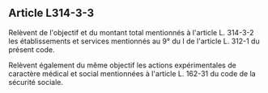 ## Article L314-3-3

Relèvent de l'objectif et du montant total mentionnés à l'article L. 314-3-2 les établissements et services
mentionnés au 9° du I de l'article L. 312-1 du présent code.

Relèvent également du même objectif les actions expérimentales de caractère médical et social mentionnées
à l'article L. 162-31 du code de la sécurité sociale.

